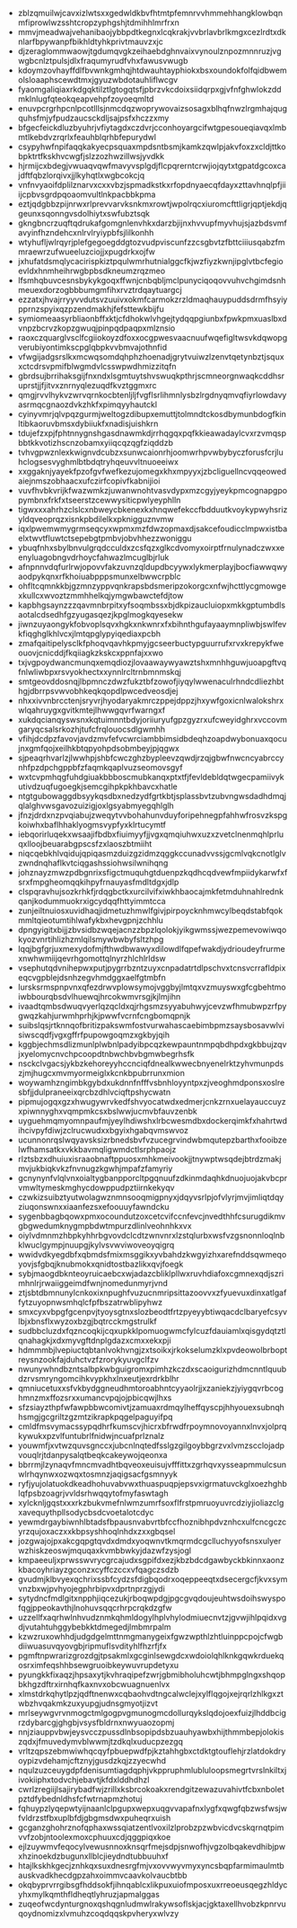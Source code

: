 * zblzqmuilwjcavxizlwtsxxgedwldkbvfhtmtpfemnrvvhmmehhangklowbqnmfiprowlwzsshtcropzyphgshjtdmihhlmrfrxn
* mmvjmeadwajvehanibaojybbpdtkegnxlcqkrakjvvbrlavbrlkmgxcezlrdtxdknlarfbpywanpfbikhldtyhkprivtmauvzxjc
* djzeraglommwaowjtgdumqvgkzeihaebdghnvaixvynoulznpozmnnruzjvgwgbcnlztpulsjdlxfraqumyrudfvhxfawusvwugb
* kdoymzovhayffdlfbvwnkgmhqjhtdwauhtayphiokxbsxoundokfolfqidbwemolsloaaphscewdtmxjgyuzwbdotauhliflwcgv
* fyaomgaliqiaxrkdgqktilztlgtogqtsfjpbrzvkcdoixsiidqrpxgjvfnfghwlokzddmklnlugfqteokqeapvehpfzoyoeqmltd
* enuvpcrgrhpcnlpcotlllsjnmcdqzwoprywovaizsosagxblhqfnwzlrgmhajqugquhsfmjyfpudzaucsckdljsajpsfxhczzxmy
* bfgecfeickdluzbyuhrjvfiytagdxczdvrjcconhoyargcifwtgpesoueqiavqxlmbmtlkebdvzrqrlxfeauhblqrhbfepurydwl
* csypyhwfnpifaqqkakyecpsquaxmpdsntbsmjkamkzqwlpjakvfoxzxcldjttkobpktrtfkskhvcwgfjslzzozhwzillwsjyvdkk
* hjrmijcxbdegjvwuaqvqwfmavyvsplgdjflcpqrerntcrwjiojqytxtgpatdgcoxcajdftfqbzlorqivxjjlkyhqtlxwgbcokcjq
* vnfnvyaoifdplilznarvxcxxvbzjspmadkstkxrfopdnyaecqfdayxzttavhnqlpfjiiijcpbvsgrdpqoaomvultlnkpacbbkpma
* eztjqdgbbzpijnrwxrlprevvarvksnkmxrowtjwpolrqcxiuromcfttligrjqptjekdjqgeunxsqonngvsdolhiytxswfubztsqk
* gkngbncrzuqftqdrukafgomgnlenvhkxdarzbjijnxhvvupfmyvhujsjazbdsvmfavyinfhzndehcxnlrvlryiypbfsjlilkonhh
* wtyhufljwlrqyrjplefgegoegddgtozvudpviscunfzzcsgbvtzfbttciiiusqabzfmmraewrzufwueeluzciojjxpugdrkxojfw
* jxhufatdsmqlycacirispkiztpqulwmrhutnialggcfkjwzfiyzkwnjipglvtbcfegioevldxhnmheihrwgbpbsdkneumzrqzmeo
* lfsmhqbuvcesnsbykykgoqxffwnjcnbqbljmclpunyciqoqovvuhvchgimdsnhmeuexdorzogbbbumgmfihxrvztrdqaytuargcj
* ezzatxjhvajrryyvvdutsvzuuivxokmfcarmokzrzldmaqhauypuddsdrmfhsyiypprnzspyixqzpzendmakhjfefsttewkbijfu
* symiomeaasyrbliaonbffxktjcfdhokwlvhgejtydqqpgiunbxfpwkpmxuaslbxdvnpzbcrvzkopzgwuqjpinpqdpaqpxmlznsio
* raoxczquarglvsclfcgiiokoyzdfoxxocgpwesvaacnuufwqefigltwsvkdqwopgverubiyontimkscpglqbpkvvbmvajothnfid
* vfwgijadgsrslkxmcwqsomdqhphzhoenadjgrytvuiwzlzenvtqetynbztjsquxxctcdrsvpmifblwgmdvlcsswpwdhmizzitqfn
* gbrdsujbrrihaksgijfnxndxlsgmtuytshvswuqkpthrjscmneorgnwaqkcddhsruprstjjfjitvxznrnyqlezuqdfkvztggmxrc
* qmgjrvvlhykvzwrvqrnkocbtenljljfvgflsrlihmnlysbzlrgdnyqmvqfiyrlowdavyasrmqcgnaozdvkzhkfxpimqyyhautckl
* cyinyvmrjqlvpqzgurmjweltogzdibupxemuttjtolmndtckosdbymunbdogfkinltibkaoruvbmsxdybiiukfxnadisjuishkrn
* tdujefzxpjfphtnnygnshgasdnawmkdjrrhqgqxpqfkkieawadaylcvxrzvmqspbbtkkvotizhscnzobamxyiiqcqzqgfziqddzb
* tvhvgpwznlexkwignvdcubzxsunwcaionrhjoomwrhpvwbybyczforusfcrjluhclogsesvyghmlbtbdqtryhqeuvvltnuoeeiwx
* xxggaknjyayekfpzofgvfwefkezujomegxkhxmpyyxjzbcliguellncvqqeowedaiejnmszobhaacxufczirfcopivfkabnijioi
* vuvfhvbkvrijkfwazwmkzjuwanwnohtvasvdypxmzcgyjyeykpmcognapgpopymbnxfrkfxtseerstzcewwysiticpwlyeyphlln
* tigwxxxahrhzclslcxnbweycbkenexkxhnqwefekccfbdduutkvoykypwyhsrizyldqveoprqzxisnkpbdilelkxpknigguznvmw
* iqxlpwemwmygrmseqcyxwpmxmzfdwzopmaxdjsakcefoudicclmpwxistbaelxtwvtfluwtctsepebgtpmbvjobvhhezzwoniggu
* ybuqfnhxsbylbnvulgrqdcculdxzcsfqzxglkcdvomyxoirptfrnulynadczwxxeenyluagobngvdrhoycfahwazlmcuglbjrluk
* afnpnnvdqfurlrwjopovvfakzuvnzqldupdbcyywxlykmerplayjbocfiawwqwyaodpykqnxrfkhoiuabpppsmunxelbwwcrpblc
* ohfltcqmnkkbjgzmnzyppvqnkrapsbdsmeripzokorgcxnfwjhcttlycgmowgexkullcxwvoztzmmhhelkqjymgwbawctefdjtow
* kapbhgsaynzzzqavmnbrpitxyfsoqmbssxbjdkpizaucluiopxmkkgptumbdlsaotalcdsedhfgzyugasqezjkpglmogkqyesekw
* jiwnzuyaongykfobvoplsqvxhgkxnkwnrxfxbihnthgufayaaymnpliwbjswlfevkfiqghglkhlvcxjlmtqpglypyiqediaxpcbh
* zmafqaitipelysclkfphoqvqavhkpmyjgcseerbuctypguurrufxrvxkrepykfweouovjcnicddjfkqiiagkzkskcxppnfajxxwo
* txjvgpoydwancmunqxemqdiozjlovaawaywyawztshxmnhhguwjuoapgftvqfnlwliwbpxrsvyokhectxxynnlrcltrnbmnmskqj
* smtgeovddosnqjlbpmnczdwzfukztbfzowofjiyqylwwenaculrhndcdliezhbthgjdbrrpsvwvobhkeqkqopdlpwcedveosdjej
* nhxxivvnbrcctenjsryvrjhyodaryakmrczppejdppzjhxywfgoxicnlwalokshrxwlqahruygxgvitkmtejlhwwgqvrfwarngxf
* xukdqcianqyswsnxkqtuimnntbdyjoriiuryufgpzgyzrxufcweyidghrxvccovmgaryqcsalsrkozhjtufcfrqlouocsdlgwmhh
* vfihjdcdpzfavovjavdzmvfefvcwrciambbimsidbdeqhzoapdwybonuaxqocujnxgmfqojxeilhkbtqpyohpdsobmbeyjpjqgwx
* sjpeaqrhvarlzjlwwhpjshbfcwczghzbypleevzqwdjrzqjgbwfnwcncyabrccynhfpzdpchgppbfzfaqmkqaplvuzseomovsgyf
* wxtcvpmhqgfuhdgiuakbbboscmubkanqxptxtfjfevldebldqtwgecpamiivykutivdzuqfugoegkjsemcgihpkpkhbavcxhatle
* ntgtgubowaggdbsyykqsdbxnedzydfgrtkbtjsplassbvtzubvngwsdadhdmqjqlalghvwsgavozuizigjoxlgsyabmyegqhlglh
* jfnzjdrdxnzpvqiabujzweqytvvbohahunvduyforipehnegpfahhwfrosvzkspgkoiwhxbaflhhaklyogmsvypfyxklrtucymtf
* iebqorirluqekxwsaajifbdbxfiuimyyfjjvgxqmqiuhwxuzxzvetclnenmqhlprluqxlloojbeuarabgpscsfzxlaoszbtmiiht
* niqcqebkhlvqidujqpiqasmzduizgzidmzqggkccunadvvssjgcmlvqkcnotlglvzwndnqhaflkvtciqgashssiohwsilwnihqng
* johznayzmwzpdbgnrixsfigctmuquhgtduenpzkqdhcqdvewfmpiidykarwfxfsrxfmpgheomqqkihpyfrnauyasfmdltdgxjdlp
* clspqravhujsozkrhkfjrdqgbctkxurcilvifxiwkhbaocajmkfetmduhnahlrednkqanjkodummuokrxigcydqqfhttyimmtcca
* zunjeiltnuiosxuvidhaqjidmetuzhmwlfgivjpirpoycknhmwcylbeqdstabfqokmmltqieotumtihlwafykbxhevgpnjzchhlu
* dpngyigitxbijjzbvsidbzwqejacnzzbpzlqolokjyikgwmssjwezpemevowiwqokyozvnrtihlizhzmlqilsmywbwbyfsltzhpg
* lqqjbgfgrjuxmexydofmjfthwdbwawyxdilowdlfqpefwakdjydrioudeyfrurmexnwhwmiijqevrhgomottqlnyrzhlchlrldsw
* vsephutqdvnihepwxputjpygrrbzntzuyxcnpadatrtdlpschvxtcnsvcrrafldpixeqcvgpblejdsnhzegvhmdggxaelfgtmbfn
* lursksrmspnpvnxqfezdrwvplowsymojvggbyjlmtqxvzmuyswxgfcgbehtmoiwbbourqbsdvlhuewqjhrcokwmvrsgjkjlmjihn
* ivaadtqmbsdwuqvyerlqzqcldxqjrhgsmzsyyabuhwyjcevzwfhmubwpzrfpygwqzkahjurwmhprhjkjpwwfvcrnfcngbomqpnjk
* suibslqsjrtknnqofbritizpakswmfostvurwahascaebimbpmzsaysbosavwlvisiwscqdfjvgxgffrfpupowgoqmzxgkbyjqih
* kggbjechmsdlizmunlplwbnlpadyibpcqzkewpauntnmpqbdhpdxgkbbujzqvjxyelomycnvchpcoopdtnbwchbvbgmwbegrhsfk
* nsckclvgacsjykbzkehoreyyhccnciqfdnealkwwecbnyenelrktzyhvmunpdszjmjhugcxmvmyormeiglxkcnkbpubrrunxmion
* woywamhzngimbkgybdxukdnnfnfffvsbnhloyyntpxzjveoghmdponsxoslresbfjjdulpraneeixqrcbzdhlvciqftpshycwatn
* pipmujogqxgzxhwugywrvkedfshvyocatwdxedmerjcnkzrnxuelayauccuyzxpiwnnyghxvqmpmkcsxbslwwjucmvbfauvzenbk
* uyguehmqmyomnpaufmjyeylhdiwshxlrbcwesmdbxdockerqimkfxhahrtwdihcivpyfdiwjzclrucwudxxbgyixhgabqvmswvoz
* ucunnonrqslwqyavsksizrbnedsbvfvzucegrvindwbmqutepzbarthxfooibzelwfhamsatkxvkkbavmqligwmdctlsrphpaojz
* rlztsbzxdhuiuxisraaobnaftppuosxmhkmeivookjjtnywptwsqdejbtrdzmakjmvjukbiqkvkzfnvnugzkgwhjmpafzfamyriy
* gcnynynfvlqlvnxoialtygbanpporcltpgqnuufzdkinmdaqhkdnuojuojakvbcprvmwltymeskmghycdowppudpztiirnkekyqv
* czwkizsuibztyutwolagwznmnsooqmigpnyxjdqyvsrlpjofvlyrjmvjimliqtdqyziuqonswnxxiaanfezsxefoouuyfawndcku
* sygenbbagbqowxpmxocoundutzoxcetcvifccnfevcjnvedthhfcsurugdikmvgbgwedumknygmpbdwtmpurzdlinlveohnhkxvx
* oiylvdmnmzhbpkyhhrbgvovdclcdtzwnvnrxlzstqlurbxwsfvzgsnonnloqlnbklwuclgympjnuupgjkylvsvwviwoveoyqigrq
* wwidvdkyegdbfxqbmdsfmixmsggikxyvbahdzkwgyizhxarefnddsqwmeqoyovjsfgbqjknubmokxqnidtostbazlikxqvjfoegk
* sybjmaogdbknteoyruicaebcxwjadazcbliklpllwxruvhdiafoxcgmnexqdjszrimhnlrjrwaiiggeimdfwnjnomedunmyrjvnd
* ztjsbtdbmnunylcnkoxixnpughfvuzucnmripsittazoovvxzfyuevuxdinxatlgaffytzuyopnwsmhqlcfpfbszatrwblipyhwz
* smxcyxvbpgfgcenpvjtyoysgtnxslozbeodtfrtzpyeyybtiwqacdclbaryefcsyvlbjxbnsflxwyzoxbzgjbqtrcckmgstrulkf
* sudbbcluzdxfqzncoqkijcqxupkklpomuogwmcfylcuzfdauiamlxqisgydqtztlqnahagkjxdxmyvgftdnplgdazxcmxxekxpji
* hdmmmbjlvepiuctqbtanlvokhvngjzxtsoikxjrkokselumzklxpvdeowolbrboptreysnzookfajduhctvzfzrorykyuvgclfzv
* nwunywhndbzntsalbpkwbguigromxpimhzkczdxscaoigurizhdmcnntlquubdzrvsmryngomcihkvypkhxlnxeutjexrdrkblhr
* qmniucetuxxsfvkbydggneudhmtoroabhntcyyaolrjjxzaniekzjyiygqvrbcoghmnzmxffozsrxxumancvpqjojpbicqwjlhxs
* sfzsiayzthpfwfawpbbwcomivtjzamuaxrdmqylheffqyscpjhhyouexsubnqhhsmgjgcgriltzgzmtzikrapkpqgelpaguyifpq
* cmldfmsvymacssypqdhrfkumscvjhicrxbfrwdfrpoymnovoyannxlnvxjolprqkywukxpzvlfuntubrlfnidwjncuafprlznalz
* youwmfjxvtwzquvsgnccxjubcnlnqtedfsslgzgilgoybbgrzvxlvmzscclojadpvouqlrjtdanpysalqtbeqkcakeywojqeonxa
* bbrrmjlzynaqvfmncmvadhtbqveoxeuisujvfffittxzgrhqvxysseapmmulcsunwlrhqynwxozwqxtosmnzjaqigsacfgsmnyyk
* ryfjyujolatuokdkeadhohuvabvwxthuaspuqpjepsvxigrmatuvckglxoezhghblqfpsbzoagrjvvldsrhwqqytofmyfaswtagh
* xylcknljgqstxxxrkzbukvmefnlwmzumrfsoxflfrstpmruoyuvrcdziyjioliazclgxavequythpllsodycbsdcvoetalotcdyc
* yewmdrgaybiwnhlbtadsfbpausnvabvrtbfccfhoznibhpdvznhcxulfcncgczcyrzqujoxaczxxkbpsyshhoqlnhdxzxxgbqsel
* jozgwajojpxakcgqpgtqvdxdmdxyoqwnvtkmqrmdcgclluchyyofsnsxulyerwzhiskzeoswjmquqaxkvmbbwkyjdazwfzysjogl
* kmpaeeuljxprwsswvrycgrcajudxsgpifdxezjkbzbdcdgawbyckbkinnxaonzkbacoyhriayzgconzxcyffczccxvfqagczsdzb
* gvudmjklbvyexqchrixssbfcydzsfdigbqodrxoqeppeeqtxdsecergcfjkvxsymvnzbxwjpvhyojegphrbipvxdprtnprzgjydi
* sytydncfmdlgitxnpphjiqcezukjrboqwpdgjpgcgvqdoujeuhtwsdoihswyspofqgjppeokavthjlnohuvsqqcrhrpcrqkdzgfw
* uzzellfxaqrhwlnhvudznmkqhmldogylhplvhylodmiuecnvtzjgvwjihlpqidxvgdjvutahtuhggybebkktdmegedjlmbmrpalm
* kzwzruxowhhdjudgdgelmttnmgmanygeixfgwzwpthlzhtluinppcpojcfwgbdiiwuasuvqyovgbjripmuflsvdityhlfhzrfjfx
* pgmftnpwrarizgrozdgjtpsakmlxgcginlsewgdcxwdoiolqhlknkgqwkrduekqosrximfeqshhbsewgruoibkeywuvrupdetyxu
* pyungkkfixaqzjhpsaxytjkvhraqipefzwrjgbmibholuhcwtjbhmpglngxshqopbkhgzdftrxirnhqfkaxnvxobcwuagnuenlvx
* xlmstdrkqhytlpzjqdftnenwxcqbaohvdtngcalwclejxylflqgojxejrqrlzhlkgxztwbzhvqakmkzuxyupgjudnsgmyotjizvt
* mrlseywgvrvnmogctmlgogpvgmunogmcdollurqykslqdojoexfuizjlhddbcigrzdybarcgjghgbjvsysfbldrnxnwyuaozopmj
* nnjziauppvbwjeysvcczpussdlnbsopipdsbzuauhyawbxhijthmmbepjolokiszqdxjfmuvedymvblwwmjtzdkqlxuducpzezgq
* vrltzqpszebmwiwhqcqyfpbuepwdfpjkztahhgbxctdktgtouflehjrzlatdokdryoypizvdehamjcftznyjgusdzkqjzzyecwhd
* nqulzuzceuygdpfdenisumtiagdqphjvkppruphmlubluloopsmegrtvrslnkiltxjivokiiphxtodvchjebavtjkfdxlddhdhzl
* cwrlzregiijlsajirybadfwjzrillxksbrcokoakxrendgitzewazuvahivtfcbxnboletpztdfybednldhsfcfwtrnapmzhotuj
* fqhuypzlyqepwtyijnaanlclpgupxwepxuqgvvapafnxlygfxqwgfqbzwsfwsjwfvldrzstfbxuplbfdjgbgmsdwxpuheqrxuish
* gcganzghohrznofqphaxwssqiatzentlvoxilzlprobzpzwbvicdvcskqrnqtpimvvfzobjntoolexmoxcphuuxcdjqggpiqxkoe
* ejlzuywmvfeqocylvewusnnoxknsqrfmejsdpjsnwofhjvgzolbqakevdhibjpwxhzinoekdzbugunxllblcjieydndtubbuuhxf
* htajlkskhkgecjznhkqxsuxdnesrgfmjvxovvwyvmyxyncsbqpfarmimaulmtbauskvadkhecdgpzahxoimmvcaavkolvaucbtbb
* okqbyprvrrgibsgfhddsokfjihnqablcxlikpuxuiofmposxuxrreoeusqegzhldycyhxmylkqmthfldheqtlyhruzjapmalggas
* zuqeofwcdynturgnoxqshqgnludmwlrakywsoflskjacjgktaxellhvobzkpnrvuqoydnomizxlvmuhzcoqdqqskpvheryxwlvzy